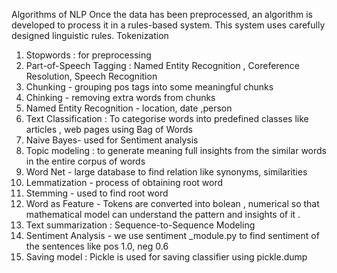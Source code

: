 Algorithms of  NLP
Once the data has been preprocessed, an algorithm is developed to process it in a rules-based system. This system uses carefully designed linguistic rules. 
Tokenization 
1. Stopwords :    for preprocessing 
2. Part-of-Speech Tagging :    Named Entity Recognition , Coreference Resolution, Speech Recognition
3. Chunking -     grouping pos tags into some meaningful chunks 
4. Chinking -     removing extra words from chunks
5. Named Entity Recognition -     location, date ,person
6. Text Classification :     To categorise words into predefined classes like articles , web pages using Bag of Words
7. Naive Bayes-     used for Sentiment analysis
8. Topic modeling :     to generate meaning full insights from the similar words in the entire corpus of words 
9. Word Net -      large database to find relation like synonyms, similarities 
10. Lemmatization -     process of obtaining root word
11. Stemming -      used to find root word
12. Word as Feature -     Tokens are converted into bolean , numerical so that mathematical model can understand the pattern and insights of it .
13. Text summarization : Sequence-to-Sequence Modeling 
14. Sentiment Analysis - we use sentiment _module.py to find sentiment of the sentences like pos 1.0, neg 0.6 
15. Saving model : Pickle is used for saving classifier using pickle.dump
